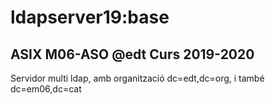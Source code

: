 # ldapserver19:base
## ASIX M06-ASO @edt Curs 2019-2020

Servidor multi ldap, amb organització dc=edt,dc=org, 
i també dc=em06,dc=cat



